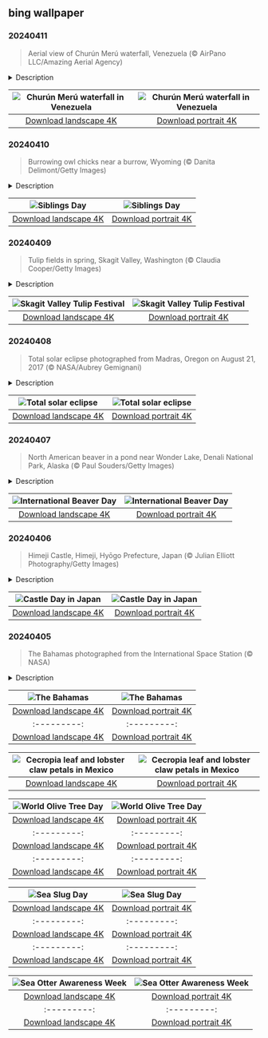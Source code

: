 ## bing wallpaper

### 20240411

> Aerial view of Churún Merú waterfall, Venezuela (© AirPano LLC/Amazing Aerial Agency)

<details>
<summary>Description</summary>

> In the heart of the wilderness, an awe-inspiring sight plummets from a mountain—the Churún Merú waterfall in Venezuela. Also known as Dragon Falls, the cascade featured in today's image is in a narrow niche at the southern end of the canyon that divides the mountain of Auyán-tepui. Falling from around 1,300 feet, Churún Merú is joined by a neighboring stream in the wet season. Venezuela is home to some of the world's most impressive natural wonders, including the highest waterfall on Earth, Angel Falls, found some 4 miles south of Churún Merú. So, whether you're after angels or dragons, Venezuela has a waterfall for you!
> 
> 
> 
> 

</details>

| ![Churún Merú waterfall in Venezuela](https://cn.bing.com/th?id=OHR.DragonWaterfall_EN-US2799967886_UHD.jpg&pid=hp&w=400&h=224&rs=1&c=4) | ![Churún Merú waterfall in Venezuela](https://cn.bing.com/th?id=OHR.DragonWaterfall_EN-US2799967886_1080x1920.jpg&pid=hp&w=155&h=315&rs=1&c=4) |
|:---------:|:---------:|
| [Download landscape 4K](https://cn.bing.com/th?id=OHR.DragonWaterfall_EN-US2799967886_UHD.jpg) | [Download portrait 4K](https://cn.bing.com/th?id=OHR.DragonWaterfall_EN-US2799967886_1080x1920.jpg) |

### 20240410

> Burrowing owl chicks near a burrow, Wyoming (© Danita Delimont/Getty Images)

<details>
<summary>Description</summary>

> Oh brother! April 10 is National Siblings Day, a time to celebrate the special bonds shared by brothers and sisters. From friendly rivalries to shared memories, there's nothing quite like the relationship between siblings. Siblings Day was created by Claudia Evart in memory of her siblings Alan and Lisette. Today, it is recognized by 49 states and 14 countries. Celebrations of this day can range from something simple, like phoning your siblings to let them know you're thinking of them, to giving gifts or sharing a meal.
> 
> In today's image, we see four burrowing owls in Wyoming, standing near their burrow, looking like a band of mischievous siblings. Known for their distinctive white eyebrows and yellow eyes, these owls are active during the day, hunting insects and small mammals. Just like siblings, they often look out for each other, warning one another of predators by listening out for prairie dogs' alarm calls. So, how are you going to celebrate this Siblings Day?
> 
> 

</details>

| ![Siblings Day](https://cn.bing.com/th?id=OHR.OwlSiblings_EN-US2594321387_UHD.jpg&pid=hp&w=400&h=224&rs=1&c=4) | ![Siblings Day](https://cn.bing.com/th?id=OHR.OwlSiblings_EN-US2594321387_1080x1920.jpg&pid=hp&w=155&h=315&rs=1&c=4) |
|:---------:|:---------:|
| [Download landscape 4K](https://cn.bing.com/th?id=OHR.OwlSiblings_EN-US2594321387_UHD.jpg) | [Download portrait 4K](https://cn.bing.com/th?id=OHR.OwlSiblings_EN-US2594321387_1080x1920.jpg) |

### 20240409

> Tulip fields in spring, Skagit Valley, Washington (© Claudia Cooper/Getty Images)

<details>
<summary>Description</summary>

> Walk through a real-life canvas where vibrant blossoms paint the Earth in the shadow of Mount Vernon. That's exactly what awaits you at the Skagit Valley Tulip Festival in Washington. Founded in 1984 by the Mount Vernon Chamber of Commerce, it began as a three-day event but has since grown into a month-long fiesta. The festival runs from April to May and draws visitors from all over the world. The floral show spans multiple gardens in the valley, so make sure you explore Tulip Town, Tulip Valley Farms, Garden Rosalyn, and the 50-acre display at RoozenGaarde. You can tour the tulip gardens by bicycle and explore the local wineries, breweries, and restaurants. Among the petals, life slows down just enough for us to remember the simple joys—breathe deeply, smile widely, and revel in the spectacle that is the Skagit Valley Tulip Festival.
> 
> 
> 
> 

</details>

| ![Skagit Valley Tulip Festival](https://cn.bing.com/th?id=OHR.SkagitValleyTulips_EN-US2489408645_UHD.jpg&pid=hp&w=400&h=224&rs=1&c=4) | ![Skagit Valley Tulip Festival](https://cn.bing.com/th?id=OHR.SkagitValleyTulips_EN-US2489408645_1080x1920.jpg&pid=hp&w=155&h=315&rs=1&c=4) |
|:---------:|:---------:|
| [Download landscape 4K](https://cn.bing.com/th?id=OHR.SkagitValleyTulips_EN-US2489408645_UHD.jpg) | [Download portrait 4K](https://cn.bing.com/th?id=OHR.SkagitValleyTulips_EN-US2489408645_1080x1920.jpg) |

### 20240408

> Total solar eclipse photographed from Madras, Oregon on August 21, 2017 (© NASA/Aubrey Gemignani)

<details>
<summary>Description</summary>

> Put on your solar glasses and turn your eyes skyward. Today, you can witness a rare celestial event—a total solar eclipse! As the moon perfectly aligns between the Earth and the sun, daylight will shift eerily to twilight. The total solar eclipse will be visible across North America, from Mazatlán, Mexico, to eastern Canada's Newfoundland Island, for up to four and a half minutes between 10:57 AM PST and 4:47 PM ADT. It will be the first total solar eclipse visible in the continental United States since August 21, 2017, although one occurs somewhere on Earth approximately every 18 months. Astronomers study the sun's corona, which is the outermost part of its atmosphere, its magnetic fields, and the behavior of Earth's atmosphere during the eclipse. Keep an eye on the time today and find a good spot to put on eclipse-safe solar glasses and see the golden ring emerge.
> 
> 
> 
> 

</details>

| ![Total solar eclipse](https://cn.bing.com/th?id=OHR.SolarEclipseOregon_EN-US2134131862_UHD.jpg&pid=hp&w=400&h=224&rs=1&c=4) | ![Total solar eclipse](https://cn.bing.com/th?id=OHR.SolarEclipseOregon_EN-US2134131862_1080x1920.jpg&pid=hp&w=155&h=315&rs=1&c=4) |
|:---------:|:---------:|
| [Download landscape 4K](https://cn.bing.com/th?id=OHR.SolarEclipseOregon_EN-US2134131862_UHD.jpg) | [Download portrait 4K](https://cn.bing.com/th?id=OHR.SolarEclipseOregon_EN-US2134131862_1080x1920.jpg) |

### 20240407

> North American beaver in a pond near Wonder Lake, Denali National Park, Alaska (© Paul Souders/Getty Images)

<details>
<summary>Description</summary>

> Known as nature's engineers, beavers have been shaping the world for millions of years. Historically, North American beavers faced challenges from humans. They were hunted for their fur, and their 'nuisance' freshwater abodes were destroyed. However, these buck-toothed, paddle-tailed dam builders have been gaining new respect in recent years. These animals have beneficial effects not only on water quality but also on land. With their iron-coated orange incisors, beavers fell trees, diligently constructing not just homes but habitats. Their dams create life-sustaining wetlands for countless species. Meanwhile, their lodges are masterpieces of security and comfort, the entrance strategically submerged to deter predators and provide privacy. The rodents have no trouble getting in, as they can hold their breath for up to 15 minutes. So, 'woodn't' it be nice to give a shout-out to these creatures on International Beaver Day?
> 
> 
> 
> 

</details>

| ![International Beaver Day](https://cn.bing.com/th?id=OHR.BeaverDenali_EN-US1894047698_UHD.jpg&pid=hp&w=400&h=224&rs=1&c=4) | ![International Beaver Day](https://cn.bing.com/th?id=OHR.BeaverDenali_EN-US1894047698_1080x1920.jpg&pid=hp&w=155&h=315&rs=1&c=4) |
|:---------:|:---------:|
| [Download landscape 4K](https://cn.bing.com/th?id=OHR.BeaverDenali_EN-US1894047698_UHD.jpg) | [Download portrait 4K](https://cn.bing.com/th?id=OHR.BeaverDenali_EN-US1894047698_1080x1920.jpg) |

### 20240406

> Himeji Castle, Himeji, Hyōgo Prefecture, Japan (© Julian Elliott Photography/Getty Images)

<details>
<summary>Description</summary>

> From Strawberry Day to Cat Day and even Vegetable Day, Japan has a list of faux holidays, which are the clever results of 'dajare' or word plays. Today's date, April 6, makes up the Japanese word for castle, 'shiro' from 'shi' (4) and 'ro' (6). Hence, the celebration of castles. What better opportunity than Castle Day, to learn about the country's largest and most-visited castle, Himeji Castle? Dating back to 1333, this UNESCO World Heritage Site boasts an advanced defensive design and five National Treasure structures. The castle has also withstood time and nature's fury, surviving the bombings of World War II and the Great Hanshin earthquake in 1995. Nearly 700 years of glory, local legends, and ghost stories reverberate through the 83 rooms of this hilltop fortress. Would you care to explore?
> 
> 
> 
> 

</details>

| ![Castle Day in Japan](https://cn.bing.com/th?id=OHR.JapanHimeji_EN-US1768279571_UHD.jpg&pid=hp&w=400&h=224&rs=1&c=4) | ![Castle Day in Japan](https://cn.bing.com/th?id=OHR.JapanHimeji_EN-US1768279571_1080x1920.jpg&pid=hp&w=155&h=315&rs=1&c=4) |
|:---------:|:---------:|
| [Download landscape 4K](https://cn.bing.com/th?id=OHR.JapanHimeji_EN-US1768279571_UHD.jpg) | [Download portrait 4K](https://cn.bing.com/th?id=OHR.JapanHimeji_EN-US1768279571_1080x1920.jpg) |

### 20240405

> The Bahamas photographed from the International Space Station (© NASA)

<details>
<summary>Description</summary>

> Turquoise waters, vibrant coral reefs, alfresco dining, and tales of pirates—welcome to the Bahamas! With over 3,000 cays, islands, and islets in the Atlantic Ocean, this West Indies archipelago is home to the world's third-largest barrier reef—the Andros Barrier Reef. For adventurous souls drawn to nature, Dean's Blue Hole, a 663-foot-deep marine sinkhole on Long Island, offers a thrilling experience. From the serene pink sand beaches of Harbour Island to the capital city Nassau's bustling Straw Market and famous wine cellars, the Bahamas is more than just a destination—it's a captivating tale waiting to unfold.
> 
> 
> 
> 

</details>

| ![The Bahamas](https://cn.bing.com/th?id=OHR.BahamasSpace_EN-US1544254149_UHD.jpg&pid=hp&w=400&h=224&rs=1&c=4) | ![The Bahamas](https://cn.bing.com/th?id=OHR.BahamasSpace_EN-US1544254149_1080x1920.jpg&pid=hp&w=155&h=315&rs=1&c=4) |
|:---------:|:---------:|
| [Download landscape 4K](https://cn.bing.com/th?id=OHR.BahamasSpace_EN-US1544254149_UHD.jpg) | [Download portrait 4K](https://cn.bing.com/th?id=OHR.BahamasSpace_EN-US1544254149_1080x1920.jpg) |ng.com/th?id=OHR.AntelopeBotswana_EN-US3335739405_UHD.jpg) | [Download portrait 4K](https://cn.bing.com/th?id=OHR.AntelopeBotswana_EN-US3335739405_1080x1920.jpg) |Beads_ZH-CN9346804869_1080x1920.jpg) |K](https://cn.bing.com/th?id=OHR.DeathValleySalt_EN-US1068737086_1080x1920.jpg) |N-US0948108910_1080x1920.jpg) |ing.com/th?id=OHR.EagleTree_EN-US8588984234_1080x1920.jpg) |d portrait 4K](https://cn.bing.com/th?id=OHR.SurfSanDiego_EN-US0761983664_1080x1920.jpg) |?id=OHR.CormorantBridge_EN-US1902862286_1080x1920.jpg) |om/th?id=OHR.AmericanWetlands_EN-US1844827155_1080x1920.jpg&pid=hp&w=155&h=315&rs=1&c=4) |
|:---------:|:---------:|
| [Download landscape 4K](https://cn.bing.com/th?id=OHR.AmericanWetlands_EN-US1844827155_UHD.jpg) | [Download portrait 4K](https://cn.bing.com/th?id=OHR.AmericanWetlands_EN-US1844827155_1080x1920.jpg) |9784_UHD.jpg) | [Download portrait 4K](https://cn.bing.com/th?id=OHR.RedPlanetDay_EN-US9693219784_1080x1920.jpg) |r claw is often cultivated as an ornamental plant for tropical gardens. Gardeners looking to attract birds love the Heliconia because its plentiful nectar draws hummingbirds to its downward-facing flowers. Those same flowers have special recognition in Bolivia as 'patujú,' the national flower, which appears on one of the country's flags.
> 
> 

</details>

| ![Cecropia leaf and lobster claw petals in Mexico](https://cn.bing.com/th?id=OHR.Cecropia_EN-US9602789937_UHD.jpg&pid=hp&w=400&h=224&rs=1&c=4) | ![Cecropia leaf and lobster claw petals in Mexico](https://cn.bing.com/th?id=OHR.Cecropia_EN-US9602789937_1080x1920.jpg&pid=hp&w=155&h=315&rs=1&c=4) |
|:---------:|:---------:|
| [Download landscape 4K](https://cn.bing.com/th?id=OHR.Cecropia_EN-US9602789937_UHD.jpg) | [Download portrait 4K](https://cn.bing.com/th?id=OHR.Cecropia_EN-US9602789937_1080x1920.jpg) |though olive trees do not grow very tall, usually no more than 30 feet, they live a very long time. One of the oldest known trees in the world, in Portugal, is believed to be 3,350 years old. Many live for millennia, their trunks growing thick and gnarled, and their branches bearing fruit century after century. As civilizations rise and fall around them, these hardy trees remain resilient and steadfast.
> 
> 

</details>

| ![World Olive Tree Day](https://cn.bing.com/th?id=OHR.OliveTreeDay_EN-US9460125670_UHD.jpg&pid=hp&w=400&h=224&rs=1&c=4) | ![World Olive Tree Day](https://cn.bing.com/th?id=OHR.OliveTreeDay_EN-US9460125670_1080x1920.jpg&pid=hp&w=155&h=315&rs=1&c=4) |
|:---------:|:---------:|
| [Download landscape 4K](https://cn.bing.com/th?id=OHR.OliveTreeDay_EN-US9460125670_UHD.jpg) | [Download portrait 4K](https://cn.bing.com/th?id=OHR.OliveTreeDay_EN-US9460125670_1080x1920.jpg) |pid=hp&w=155&h=315&rs=1&c=4) |
|:---------:|:---------:|
| [Download landscape 4K](https://cn.bing.com/th?id=OHR.MonksMound_EN-US9323884241_UHD.jpg) | [Download portrait 4K](https://cn.bing.com/th?id=OHR.MonksMound_EN-US9323884241_1080x1920.jpg) |](https://cn.bing.com/th?id=OHR.Calacas_EN-US6430903741_UHD.jpg) | [Download portrait 4K](https://cn.bing.com/th?id=OHR.Calacas_EN-US6430903741_1080x1920.jpg) |.com/th?id=OHR.SealRiver_EN-US6267835630_1080x1920.jpg&pid=hp&w=155&h=315&rs=1&c=4) |
|:---------:|:---------:|
| [Download landscape 4K](https://cn.bing.com/th?id=OHR.SealRiver_EN-US6267835630_UHD.jpg) | [Download portrait 4K](https://cn.bing.com/th?id=OHR.SealRiver_EN-US6267835630_1080x1920.jpg) |e a more fitting name. Someone call Terry.
> 
> 

</details>

| ![Sea Slug Day](https://cn.bing.com/th?id=OHR.SeaAngel_EN-US5531672696_UHD.jpg&pid=hp&w=400&h=224&rs=1&c=4) | ![Sea Slug Day](https://cn.bing.com/th?id=OHR.SeaAngel_EN-US5531672696_1080x1920.jpg&pid=hp&w=155&h=315&rs=1&c=4) |
|:---------:|:---------:|
| [Download landscape 4K](https://cn.bing.com/th?id=OHR.SeaAngel_EN-US5531672696_UHD.jpg) | [Download portrait 4K](https://cn.bing.com/th?id=OHR.SeaAngel_EN-US5531672696_1080x1920.jpg) |OHR.DarkSkyAcadia_EN-US6966527964_1080x1920.jpg) |.bing.com/th?id=OHR.GoldenJellyfish_EN-US6743816471_1080x1920.jpg&pid=hp&w=155&h=315&rs=1&c=4) |
|:---------:|:---------:|
| [Download landscape 4K](https://cn.bing.com/th?id=OHR.GoldenJellyfish_EN-US6743816471_UHD.jpg) | [Download portrait 4K](https://cn.bing.com/th?id=OHR.GoldenJellyfish_EN-US6743816471_1080x1920.jpg) |ng.com/th?id=OHR.LastDollarRoad_EN-US7923638318_UHD.jpg&pid=hp&w=400&h=224&rs=1&c=4) | ![First day of autumn](https://cn.bing.com/th?id=OHR.LastDollarRoad_EN-US7923638318_1080x1920.jpg&pid=hp&w=155&h=315&rs=1&c=4) |
|:---------:|:---------:|
| [Download landscape 4K](https://cn.bing.com/th?id=OHR.LastDollarRoad_EN-US7923638318_UHD.jpg) | [Download portrait 4K](https://cn.bing.com/th?id=OHR.LastDollarRoad_EN-US7923638318_1080x1920.jpg) |ppers who hunted otters to near extinction before they were protected by law. Although sea otter populations have rebounded, they are still considered endangered. Otters live along the Pacific Coast of North America, from California up to Alaska. Although they can walk on land, they almost never find the need or desire to, even when it's nap time. When they're ready for a snooze, they'll raft up, wrap themselves in a strand of kelp to keep them from drifting away, and recline on the world's biggest waterbed.

</details>

| ![Sea Otter Awareness Week](https://cn.bing.com/th?id=OHR.SitkaOtters_EN-US7714053956_UHD.jpg&pid=hp&w=400&h=224&rs=1&c=4) | ![Sea Otter Awareness Week](https://cn.bing.com/th?id=OHR.SitkaOtters_EN-US7714053956_1080x1920.jpg&pid=hp&w=155&h=315&rs=1&c=4) |
|:---------:|:---------:|
| [Download landscape 4K](https://cn.bing.com/th?id=OHR.SitkaOtters_EN-US7714053956_UHD.jpg) | [Download portrait 4K](https://cn.bing.com/th?id=OHR.SitkaOtters_EN-US7714053956_1080x1920.jpg) |oo_EN-US7569665443_UHD.jpg&pid=hp&w=400&h=224&rs=1&c=4) | ![World Bamboo Day](https://cn.bing.com/th?id=OHR.ArashiyamaBamboo_EN-US7569665443_1080x1920.jpg&pid=hp&w=155&h=315&rs=1&c=4) |
|:---------:|:---------:|
| [Download landscape 4K](https://cn.bing.com/th?id=OHR.ArashiyamaBamboo_EN-US7569665443_UHD.jpg) | [Download portrait 4K](https://cn.bing.com/th?id=OHR.ArashiyamaBamboo_EN-US7569665443_1080x1920.jpg) |